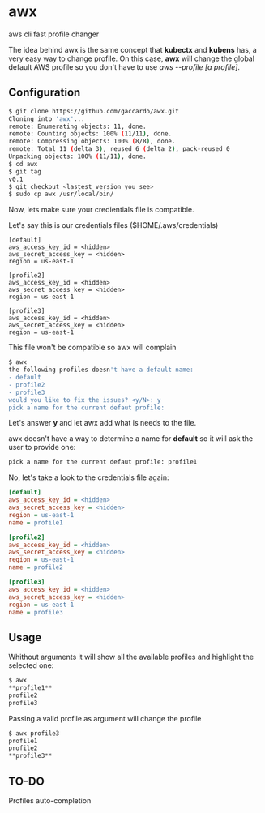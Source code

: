 # awx
aws cli fast profile changer

The idea behind awx is the same concept that **kubectx** and **kubens** has,
a very easy way to change profile. On this case, **awx** will change the global
default AWS profile so you don't have to use *aws --profile [a profile]*.

## Configuration

```bash
$ git clone https://github.com/gaccardo/awx.git
Cloning into 'awx'...
remote: Enumerating objects: 11, done.
remote: Counting objects: 100% (11/11), done.
remote: Compressing objects: 100% (8/8), done.
remote: Total 11 (delta 3), reused 6 (delta 2), pack-reused 0
Unpacking objects: 100% (11/11), done.
$ cd awx
$ git tag
v0.1
$ git checkout <lastest version you see>
$ sudo cp awx /usr/local/bin/
```

Now, lets make sure your credientials file is compatible.

Let's say this is our credentials files ($HOME/.aws/credentials)

```ìni
[default]
aws_access_key_id = <hidden>
aws_secret_access_key = <hidden>
region = us-east-1

[profile2]
aws_access_key_id = <hidden>
aws_secret_access_key = <hidden>
region = us-east-1

[profile3]
aws_access_key_id = <hidden>
aws_secret_access_key = <hidden>
region = us-east-1
```

This file won't be compatible so awx will complain

```bash
$ awx
the following profiles doesn't have a default name:
- default
- profile2
- profile3
would you like to fix the issues? <y/N>: y
pick a name for the current defaut profile:
```

Let's answer **y** and let awx add what is needs to the file.

awx doesn't have a way to determine a name for **default** so it will ask the
user to provide one:

```bash
pick a name for the current defaut profile: profile1
```

No, let's take a look to the credentials file again:

```ini
[default]
aws_access_key_id = <hidden>
aws_secret_access_key = <hidden>
region = us-east-1
name = profile1

[profile2]
aws_access_key_id = <hidden>
aws_secret_access_key = <hidden>
region = us-east-1
name = profile2

[profile3]
aws_access_key_id = <hidden>
aws_secret_access_key = <hidden>
region = us-east-1
name = profile3
```

## Usage

Whithout arguments it will show all the available profiles and highlight the
selected one:

```bash
$ awx
**profile1**
profile2
profile3
```

Passing a valid profile as argument will change the profile

```bash
$ awx profile3
profile1
profile2
**profile3**
```

## TO-DO

Profiles auto-completion
